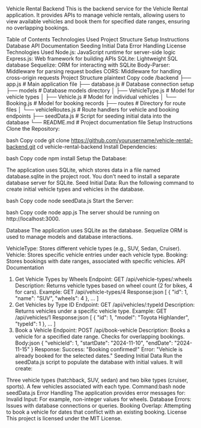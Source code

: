 Vehicle Rental Backend
This is the backend service for the Vehicle Rental application. It provides APIs to manage vehicle rentals, allowing users to view available vehicles and book them for specified date ranges, ensuring no overlapping bookings.

Table of Contents
Technologies Used
Project Structure
Setup Instructions
Database
API Documentation
Seeding Initial Data
Error Handling
License
Technologies Used
Node.js: JavaScript runtime for server-side logic
Express.js: Web framework for building APIs
SQLite: Lightweight SQL database
Sequelize: ORM for interacting with SQLite
Body-Parser: Middleware for parsing request bodies
CORS: Middleware for handling cross-origin requests
Project Structure
plaintext
Copy code
/backend
├── app.js                 # Main application file
├── database.js            # Database connection setup
├── models                 # Database models directory
│   ├── VehicleType.js     # Model for vehicle types
│   ├── Vehicle.js         # Model for individual vehicles
│   └── Booking.js         # Model for booking records
├── routes                 # Directory for route files
│   └── vehicleRoutes.js   # Route handlers for vehicle and booking endpoints
├── seedData.js            # Script for seeding initial data into the database
└── README.md              # Project documentation file
Setup Instructions
Clone the Repository:

bash
Copy code
git clone https://github.com/yourusername/vehicle-rental-backend.git
cd vehicle-rental-backend
Install Dependencies:

bash
Copy code
npm install
Setup the Database:

The application uses SQLite, which stores data in a file named database.sqlite in the project root.
You don't need to install a separate database server for SQLite.
Seed Initial Data: Run the following command to create initial vehicle types and vehicles in the database.

bash
Copy code
node seedData.js
Start the Server:

bash
Copy code
node app.js
The server should be running on http://localhost:3000.

Database
The application uses SQLite as the database. Sequelize ORM is used to manage models and database interactions.

VehicleType: Stores different vehicle types (e.g., SUV, Sedan, Cruiser).
Vehicle: Stores specific vehicle entries under each vehicle type.
Booking: Stores bookings with date ranges, associated with specific vehicles.
API Documentation
1. Get Vehicle Types by Wheels
Endpoint: GET /api/vehicle-types/:wheels
Description: Returns vehicle types based on wheel count (2 for bikes, 4 for cars).
Example: GET /api/vehicle-types/4
Response:json
[
  {
    "id": 1,
    "name": "SUV",
    "wheels": 4
  },
  ...
]
2. Get Vehicles by Type ID
Endpoint: GET /api/vehicles/:typeId
Description: Returns vehicles under a specific vehicle type.
Example: GET /api/vehicles/1
Response:json
[
  {
    "id": 1,
    "model": "Toyota Highlander",
    "typeId": 1
  },
  ...
]
3. Book a Vehicle
Endpoint: POST /api/book-vehicle
Description: Books a vehicle for a specified date range. Checks for overlapping bookings.
Body:json
{
  "vehicleId": 1,
  "startDate": "2024-11-10",
  "endDate": "2024-11-15"
}
Response:
Success: "Booking confirmed!"
Error: "Vehicle is already booked for the selected dates."
Seeding Initial Data
Run the seedData.js script to populate the database with initial values. It will create:

Three vehicle types (hatchback, SUV, sedan) and two bike types (cruiser, sports).
A few vehicles associated with each type.
Command:bash
node seedData.js
Error Handling
The application provides error messages for:
Invalid Input: For example, non-integer values for wheels.
Database Errors: Issues with database connections or queries.
Booking Overlap: Attempting to book a vehicle for dates that conflict with an existing booking.
License
This project is licensed under the MIT License.

